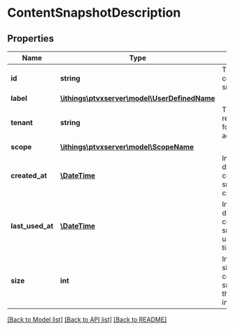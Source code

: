 # ContentSnapshotDescription

## Properties
Name | Type | Description | Notes
------------ | ------------- | ------------- | -------------
**id** | **string** | The ID of the content snapshot. | [optional] 
**label** | [**\ithings\ptvxserver\model\UserDefinedName**](UserDefinedName.md) |  | [optional] 
**tenant** | **string** | The tenant is returned only for administrators. | [optional] 
**scope** | [**\ithings\ptvxserver\model\ScopeName**](ScopeName.md) |  | [optional] 
**created_at** | [**\DateTime**](\DateTime.md) | Indicates the date the content snapshot was created. | [optional] 
**last_used_at** | [**\DateTime**](\DateTime.md) | Indicates the date the content snapshot was used the last time. | [optional] 
**size** | **int** | Indicates the size of the content snapshot on the hard drive in bytes. | [optional] 

[[Back to Model list]](../../README.md#documentation-for-models) [[Back to API list]](../../README.md#documentation-for-api-endpoints) [[Back to README]](../../README.md)

